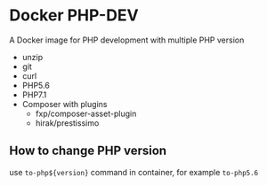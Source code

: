 # Docker PHP-DEV
A Docker image for PHP development with multiple PHP version

 * unzip
 * git
 * curl
 * PHP5.6
 * PHP7.1
 * Composer with plugins
    * fxp/composer-asset-plugin
    * hirak/prestissimo

## How to change PHP version
use `to-php${version}` command in container, for example `to-php5.6`
